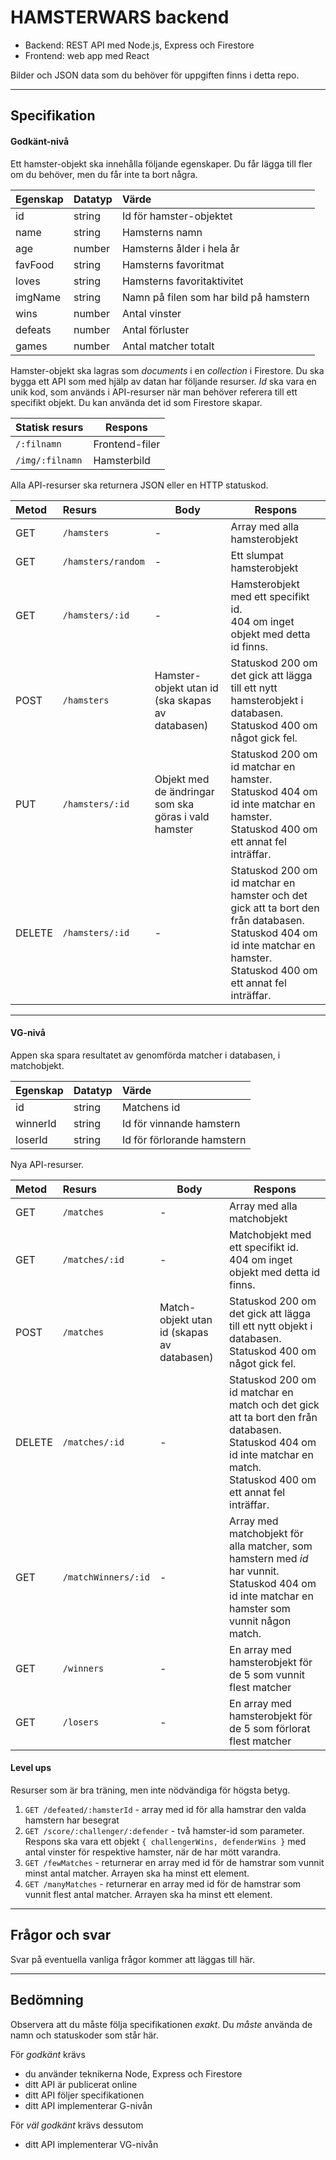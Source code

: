 # HAMSTERWARS backend

+ Backend: REST API med Node.js, Express och Firestore
+ Frontend: web app med React

Bilder och JSON data som du behöver för uppgiften finns i detta repo.


---
## Specifikation
#### Godkänt-nivå
Ett hamster-objekt ska innehålla följande egenskaper. Du får lägga till fler om du behöver, men du får inte ta bort några.

| Egenskap | Datatyp | Värde |
|:---------|:--------|:------|
|id        |string   |Id för hamster-objektet |
|name      |string   |Hamsterns namn |
|age       |number   |Hamsterns ålder i hela år |
|favFood   |string   |Hamsterns favoritmat |
|loves     |string   |Hamsterns favoritaktivitet |
|imgName   |string   |Namn på filen som har bild på hamstern |
|wins      |number   |Antal vinster |
|defeats   |number   |Antal förluster |
|games     |number   |Antal matcher totalt |

Hamster-objekt ska lagras som *documents* i en *collection* i Firestore. Du ska bygga ett API som med hjälp av datan har följande resurser. *Id* ska vara en unik kod, som används i API-resurser när man behöver referera till ett specifikt objekt. Du kan använda det id som Firestore skapar.

| Statisk resurs  | Respons        |
|-----------------|----------------|
| `/:filnamn`       | Frontend-filer |
| `/img/:filnamn`   | Hamsterbild    |

Alla API-resurser ska returnera JSON eller en HTTP statuskod.

| Metod  | Resurs          | Body | Respons |
|:-------|:----------------|------|----------------------------|
| GET    | `/hamsters`     | -    | Array med alla hamsterobjekt  |
| GET    | `/hamsters/random` | -    | Ett slumpat hamsterobjekt  |
| GET    | `/hamsters/:id` | -    | Hamsterobjekt med ett specifikt id.<br>404 om inget objekt med detta id finns. |
| POST   | `/hamsters`     | Hamster-objekt utan id (ska skapas av databasen) | Statuskod 200 om det gick att lägga till ett nytt hamsterobjekt i databasen.<br> Statuskod 400 om något gick fel. |
| PUT    | `/hamsters/:id` | Objekt med de ändringar som ska göras i vald hamster | Statuskod 200 om id matchar en hamster.<br>Statuskod 404 om id inte matchar en hamster. <br>Statuskod 400 om ett annat fel inträffar. |
| DELETE | `/hamsters/:id` | -    | Statuskod 200 om id matchar en hamster och det gick att ta bort den från databasen.<br>Statuskod 404 om id inte matchar en hamster.<br>Statuskod 400 om ett annat fel inträffar. |

---
#### VG-nivå
Appen ska spara resultatet av genomförda matcher i databasen, i matchobjekt.

| Egenskap | Datatyp | Värde |
|:---------|:--------|:------|
|id        |string   |Matchens id |
|winnerId  |string   |Id för vinnande hamstern |
|loserId   |string   |Id för förlorande hamstern |

Nya API-resurser.

| Metod  | Resurs          | Body | Respons |
|:-------|:----------------|------|----------------------------|
| GET    | `/matches`     | -    | Array med alla matchobjekt  |
| GET    | `/matches/:id` | -    | Matchobjekt med ett specifikt id.<br>404 om inget objekt med detta id finns. |
| POST   | `/matches`     | Match-objekt utan id (skapas av databasen) | Statuskod 200 om det gick att lägga till ett nytt objekt i databasen.<br> Statuskod 400 om något gick fel. |
| DELETE | `/matches/:id` | -    | Statuskod 200 om id matchar en match och det gick att ta bort den från databasen.<br>Statuskod 404 om id inte matchar en match.<br>Statuskod 400 om ett annat fel inträffar. |
| GET    | `/matchWinners/:id` | -    | Array med matchobjekt för alla matcher, som hamstern med *id* har vunnit. Statuskod 404 om id inte matchar en hamster som vunnit någon match.  |
| GET    | `/winners`      | -    | En array med hamsterobjekt för de 5 som vunnit flest matcher   |
| GET    | `/losers`       | -    | En array med hamsterobjekt för de 5 som förlorat flest matcher   |


#### Level ups
Resurser som är bra träning, men inte nödvändiga för högsta betyg.

1. `GET /defeated/:hamsterId`  - array med id för alla hamstrar den valda hamstern har besegrat
1. `GET /score/:challenger/:defender`  - två hamster-id som parameter. Respons ska vara ett objekt `{ challengerWins, defenderWins }` med antal vinster för respektive hamster, när de har mött varandra.
1. `GET /fewMatches`  - returnerar en array med id för de hamstrar som vunnit minst antal matcher. Arrayen ska ha minst ett element.
1. `GET /manyMatches`  - returnerar en array med id för de hamstrar som vunnit flest antal matcher. Arrayen ska ha minst ett element.



---
## Frågor och svar
Svar på eventuella vanliga frågor kommer att läggas till här.


---
## Bedömning
Observera att du måste följa specifikationen *exakt*. Du *måste* använda de namn och statuskoder som står här.

För *godkänt* krävs
+ du använder teknikerna Node, Express och Firestore
+ ditt API är publicerat online
+ ditt API följer specifikationen
+ ditt API implementerar G-nivån

För *väl godkänt* krävs dessutom
+ ditt API implementerar VG-nivån
